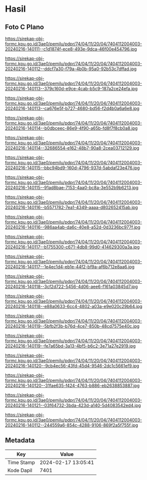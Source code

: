 # Hasil

## Foto C Plano

https://sirekap-obj-formc.kpu.go.id/3ae0/pemilu/pdpr/74/04/11/20/04/7404112004003-20240216-140111--c1d1874f-ece8-493e-9dca-46f00e454796.jpg

https://sirekap-obj-formc.kpu.go.id/3ae0/pemilu/pdpr/74/04/11/20/04/7404112004003-20240216-140112--ddcf7a30-f79a-4b0b-95a0-92b53c7dffad.jpg

https://sirekap-obj-formc.kpu.go.id/3ae0/pemilu/pdpr/74/04/11/20/04/7404112004003-20240216-140113--379c160d-e9ce-4cab-b5c9-187a2ce24efa.jpg

https://sirekap-obj-formc.kpu.go.id/3ae0/pemilu/pdpr/74/04/11/20/04/7404112004003-20240216-140113--ca676e5f-b727-4680-bd56-f2d4b0a6a6e8.jpg

https://sirekap-obj-formc.kpu.go.id/3ae0/pemilu/pdpr/74/04/11/20/04/7404112004003-20240216-140114--b0dbceec-86e9-4f90-a65b-fd8f7f8cb0a8.jpg

https://sirekap-obj-formc.kpu.go.id/3ae0/pemilu/pdpr/74/04/11/20/04/7404112004003-20240216-140114--32686554-e162-48b7-90a8-2cea03712129.jpg

https://sirekap-obj-formc.kpu.go.id/3ae0/pemilu/pdpr/74/04/11/20/04/7404112004003-20240216-140115--bbc94bd9-160d-4796-937d-5abdaf23e476.jpg

https://sirekap-obj-formc.kpu.go.id/3ae0/pemilu/pdpr/74/04/11/20/04/7404112004003-20240216-140115--91ad8bae-7153-4aa0-bc8a-3e552b9b6213.jpg

https://sirekap-obj-formc.kpu.go.id/3ae0/pemilu/pdpr/74/04/11/20/04/7404112004003-20240216-140116--b5571782-7ea1-4349-aaaa-d802652415ab.jpg

https://sirekap-obj-formc.kpu.go.id/3ae0/pemilu/pdpr/74/04/11/20/04/7404112004003-20240216-140116--986aa4ab-da6c-40e8-a52d-0d3236bc977f.jpg

https://sirekap-obj-formc.kpu.go.id/3ae0/pemilu/pdpr/74/04/11/20/04/7404112004003-20240216-140117--b1755300-c671-4db8-99d0-414629300a3a.jpg

https://sirekap-obj-formc.kpu.go.id/3ae0/pemilu/pdpr/74/04/11/20/04/7404112004003-20240216-140117--1e4ec1d4-eb1e-44f2-bf9a-af6b712e8aa6.jpg

https://sirekap-obj-formc.kpu.go.id/3ae0/pemilu/pdpr/74/04/11/20/04/7404112004003-20240216-140118--3cf2d722-5456-4d06-aee6-f161a03845d7.jpg

https://sirekap-obj-formc.kpu.go.id/3ae0/pemilu/pdpr/74/04/11/20/04/7404112004003-20240216-140118--e88a0633-6cc4-4802-a03a-e9e020c29b64.jpg

https://sirekap-obj-formc.kpu.go.id/3ae0/pemilu/pdpr/74/04/11/20/04/7404112004003-20240216-140119--5bfb2f3b-b76d-4ce7-850b-48cd7575e40c.jpg

https://sirekap-obj-formc.kpu.go.id/3ae0/pemilu/pdpr/74/04/11/20/04/7404112004003-20240216-140119--fe7a65bd-3a13-4bf5-b6c2-3e71a27e2919.jpg

https://sirekap-obj-formc.kpu.go.id/3ae0/pemilu/pdpr/74/04/11/20/04/7404112004003-20240216-140120--9cb4ec56-43fd-45d4-9546-2dc1c5661ef9.jpg

https://sirekap-obj-formc.kpu.go.id/3ae0/pemilu/pdpr/74/04/11/20/04/7404112004003-20240216-140120--31fae635-f424-4763-b886-eb2638853887.jpg

https://sirekap-obj-formc.kpu.go.id/3ae0/pemilu/pdpr/74/04/11/20/04/7404112004003-20240216-140121--03f64732-3bda-423d-a140-5d4083542ed4.jpg

https://sirekap-obj-formc.kpu.go.id/3ae0/pemilu/pdpr/74/04/11/20/04/7404112004003-20240216-140112--244559a6-854c-4288-9106-869f2a5f755f.jpg


## Metadata

| Key        | Value               |
| ---------- | ------------------- |
| Time Stamp | 2024-02-17 13:05:41 |
| Kode Dapil | 7401                |



